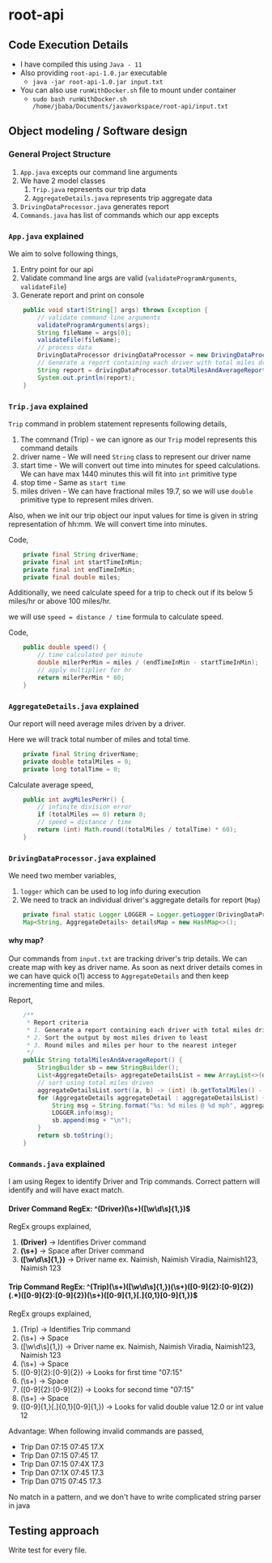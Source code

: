# root-api

## Code Execution Details
* I have compiled this using `Java - 11`
* Also providing `root-api-1.0.jar` executable
  * `java -jar root-api-1.0.jar input.txt`
* You can also use `runWithDocker.sh` file to mount under container
  * `sudo bash runWithDocker.sh /home/jbaba/Documents/javaworkspace/root-api/input.txt`


## Object modeling / Software design
### General Project Structure
1. `App.java` excepts our command line arguments
2. We have 2 model classes
    1. `Trip.java` represents our trip data
    2. `AggregateDetails.java` represents trip aggregate data
3. `DrivingDataProcessor.java` generates report
4. `Commands.java` has list of commands which our app excepts
    
### `App.java` explained

We aim to solve following things,
1. Entry point for our api 
2. Validate command line args are valid (`validateProgramArguments`, `validateFile`)
3. Generate report and print on console

```java
    public void start(String[] args) throws Exception {
        // validate command line arguments
        validateProgramArguments(args);
        String fileName = args[0];
        validateFile(fileName);
        // process data
        DrivingDataProcessor drivingDataProcessor = new DrivingDataProcessor(fileName);
        // Generate a report containing each driver with total miles driven and average speed
        String report = drivingDataProcessor.totalMilesAndAverageReport();
        System.out.println(report);
    }
```

### `Trip.java` explained

`Trip` command in problem statement represents following details,

1. The command (Trip) - we can ignore as our `Trip` model represents this command details
2. driver name - We will need `String` class to represent our driver name
3. start time - We will convert out time into minutes for speed calculations. We can have max 1440 minutes this will fit into `int` primitive type
4. stop time - Same as `start time`
5. miles driven - We can have fractional miles 19.7, so we will use `double` primitive type to represent miles driven.

Also, when we init our trip object our input values for time is given in string representation of hh:mm. We will convert time into minutes.

Code,
```java
    private final String driverName;
    private final int startTimeInMin;
    private final int endTimeInMin;
    private final double miles;
```

Additionally, we need calculate speed for a trip to check out if its below 5 miles/hr or above 100 miles/hr.

we will use `speed = distance / time` formula to calculate speed.

Code,
```java
    public double speed() {
        // time calculated per minute
        double milerPerMin = miles / (endTimeInMin - startTimeInMin);
        // apply multiplier for hr
        return milerPerMin * 60;
    }
```

### `AggregateDetails.java` explained

Our report will need average miles driven by a driver.

Here we will track total number of miles and total time.

```java
    private final String driverName;
    private double totalMiles = 0;
    private long totalTime = 0;
```

Calculate average speed,

```java
    public int avgMilesPerHr() {
        // infinite division error
        if (totalMiles == 0) return 0;
        // speed = distance / time
        return (int) Math.round((totalMiles / totalTime) * 60);
    }
```

### `DrivingDataProcessor.java` explained

We need two member variables,
1. `logger` which can be used to log info during execution 
2. We need to track an individual driver's aggregate details for report (`Map`)

```java
    private final static Logger LOGGER = Logger.getLogger(DrivingDataProcessor.class.getName());
    Map<String, AggregateDetails> detailsMap = new HashMap<>();
```

#### why map?
Our commands from `input.txt` are tracking driver's trip details. We can create map with key as driver name.
As soon as next driver details comes in we can have quick o(1) access to `AggregateDetails` and then keep incrementing time and miles.

Report,

```java
    /**
     * Report criteria
     * 1. Generate a report containing each driver with total miles driven and average speed
     * 2. Sort the output by most miles driven to least
     * 3. Round miles and miles per hour to the nearest integer
     */
    public String totalMilesAndAverageReport() {
        StringBuilder sb = new StringBuilder();
        List<AggregateDetails> aggregateDetailsList = new ArrayList<>(detailsMap.values());
        // sort using total miles driven
        aggregateDetailsList.sort((a, b) -> (int) (b.getTotalMiles() - a.getTotalMiles()));
        for (AggregateDetails aggregateDetail : aggregateDetailsList) {
            String msg = String.format("%s: %d miles @ %d mph", aggregateDetail.getDriverName(), aggregateDetail.getTotalMiles(), aggregateDetail.avgMilesPerHr());
            LOGGER.info(msg);
            sb.append(msg + "\n");
        }
        return sb.toString();
    }
```

### `Commands.java` explained

I am using Regex to identify Driver and Trip commands. Correct pattern will identify and will have exact match.

#### Driver Command RegEx: ^(Driver)(\s+)([\w\d\s]{1,})$

RegEx groups explained,
1. **(Driver)** -> Identifies Driver command
2. **(\s+)** -> Space after Driver command
3. **([\w\d\s]{1,})** -> Driver name ex. Naimish, Naimish Viradia, Naimish123, Naimish 123

#### Trip Command RegEx: ^(Trip)(\s+)([\w\d\s]{1,})(\s+)([0-9]{2}:[0-9]{2})(.*)([0-9]{2}:[0-9]{2})(\s+)([0-9]{1,}[.]{0,1}[0-9]{1,})$

RegEx groups explained,
1. (Trip) -> Identifies Trip command
2. (\s+) -> Space
3. ([\w\d\s]{1,}) -> Driver name ex. Naimish, Naimish Viradia, Naimish123, Naimish 123
4. (\s+) -> Space
5. ([0-9]{2}:[0-9]{2}) -> Looks for first time "07:15"
6. (\s+) -> Space
7. ([0-9]{2}:[0-9]{2}) -> Looks for second time "07:15"
8. (\s+) -> Space
9. ([0-9]{1,}[.]{0,1}[0-9]{1,}) -> Looks for valid double value 12.0 or int value 12


Advantage: When following invalid commands are passed,
* Trip Dan 07:15 07:45 17.X
* Trip Dan 07:15 07:45 17.
* Trip Dan 07:15 07:4X 17.3
* Trip Dan 07:1X 07:45 17.3
* Trip Dan 0715 07:45 17.3

No match in a pattern, and we don't have to write complicated string parser in java

## Testing approach

Write test for every file.